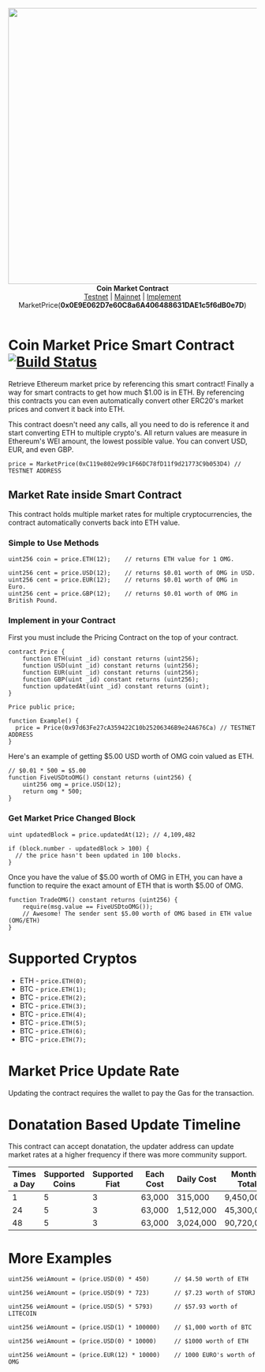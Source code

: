 <p align="center">
  <img width="560" src="https://i.imgur.com/AGgUuW8.jpg"><br>
    <b>Coin Market Contract</b><br>
  <a href="https://ropsten.etherscan.io/address/0xc119e802e99c1f66dc78fd11f9d21773c9b053d4#code">Testnet</a> |
  <a href="https://etherscan.io/address/textmessage.eth#code">Mainnet</a> |
  <a href="#implementing-inside-contracts">Implement</a>
  <br>
  MarketPrice(<b>0x0E9E062D7e60C8a6A406488631DAE1c5f6dB0e7D</b>)
  <br>
  <br>
</p>

# Coin Market Price Smart Contract [![Build Status](https://travis-ci.org/hunterlong/marketprice.svg?branch=master)](https://travis-ci.org/hunterlong/marketprice)

Retrieve Ethereum market price by referencing this smart contract! 
Finally a way for smart contracts to get how much $1.00 is in ETH. 
By referencing this contracts you can even automatically convert 
other ERC20's market prices and convert it back into ETH.

This contract doesn't need any calls, all you need to do is reference it and start converting ETH to multiple crypto's. 
All return values are measure in Ethereum's WEI amount, the lowest possible value. You can convert USD, EUR, and even GBP.

```
price = MarketPrice(0xC119e802e99c1F66DC78fD11f9d21773C9b053D4) // TESTNET ADDRESS
```

## Market Rate inside Smart Contract
This contract holds multiple market rates for multiple cryptocurrencies, the contract automatically converts back into ETH value.

### Simple to Use Methods
```
uint256 coin = price.ETH(12);    // returns ETH value for 1 OMG.

uint256 cent = price.USD(12);    // returns $0.01 worth of OMG in USD.
uint256 cent = price.EUR(12);    // returns $0.01 worth of OMG in Euro.
uint256 cent = price.GBP(12);    // returns $0.01 worth of OMG in British Pound.
```

### Implement in your Contract
First you must include the Pricing Contract on the top of your contract.
```
contract Price {
    function ETH(uint _id) constant returns (uint256);
    function USD(uint _id) constant returns (uint256);
    function EUR(uint _id) constant returns (uint256);
    function GBP(uint _id) constant returns (uint256);
    function updatedAt(uint _id) constant returns (uint);
}

Price public price;

function Example() {
  price = Price(0x97d63Fe27cA359422C10b25206346B9e24A676Ca) // TESTNET ADDRESS
}

```
Here's an example of getting $5.00 USD worth of OMG coin valued as ETH. 

```
// $0.01 * 500 = $5.00
function FiveUSDtoOMG() constant returns (uint256) {
    uint256 omg = price.USD(12);
    return omg * 500;
}
```

### Get Market Price Changed Block
```
uint updatedBlock = price.updatedAt(12); // 4,109,482

if (block.number - updatedBlock > 100) {
  // the price hasn't been updated in 100 blocks.
}
```

Once you have the value of $5.00 worth of OMG in ETH, you can have a function to 
require the exact amount of ETH that is worth $5.00 of OMG. 
```
function TradeOMG() constant returns (uint256) {
    require(msg.value == FiveUSDtoOMG());
    // Awesome! The sender sent $5.00 worth of OMG based in ETH value (OMG/ETH)
}
```

# Supported Cryptos

- ETH - `price.ETH(0);` 
- BTC - `price.ETH(1);`
- BTC - `price.ETH(2);`
- BTC - `price.ETH(3);`
- BTC - `price.ETH(4);`
- BTC - `price.ETH(5);`
- BTC - `price.ETH(6);`
- BTC - `price.ETH(7);`

# Market Price Update Rate
Updating the contract requires the wallet to pay the Gas for the transaction.

# Donatation Based Update Timeline
This contract can accept donatation, the updater address can update market 
rates at a higher frequency if there was more community support.

Times a Day | Supported Coins | Supported Fiat | Each Cost | Daily Cost | Monthly Total
----------- | --------------- | -------------- | --------- | ---------- | --------------
1           |       5         |        3       | 63,000    |   315,000  |   9,450,000
24          |       5         |        3       | 63,000    | 1,512,000  |  45,300,000
48          |       5         |        3       | 63,000    | 3,024,000  |  90,720,000

# More Examples

```
uint256 weiAmount = (price.USD(0) * 450)       // $4.50 worth of ETH

uint256 weiAmount = (price.USD(9) * 723)       // $7.23 worth of STORJ

uint256 weiAmount = (price.USD(5) * 5793)      // $57.93 worth of LITECOIN

uint256 weiAmount = (price.USD(1) * 100000)    // $1,000 worth of BTC

uint256 weiAmount = (price.USD(0) * 10000)     // $1000 worth of ETH

uint256 weiAmount = (price.EUR(12) * 10000)    // 1000 EURO's worth of OMG
```
